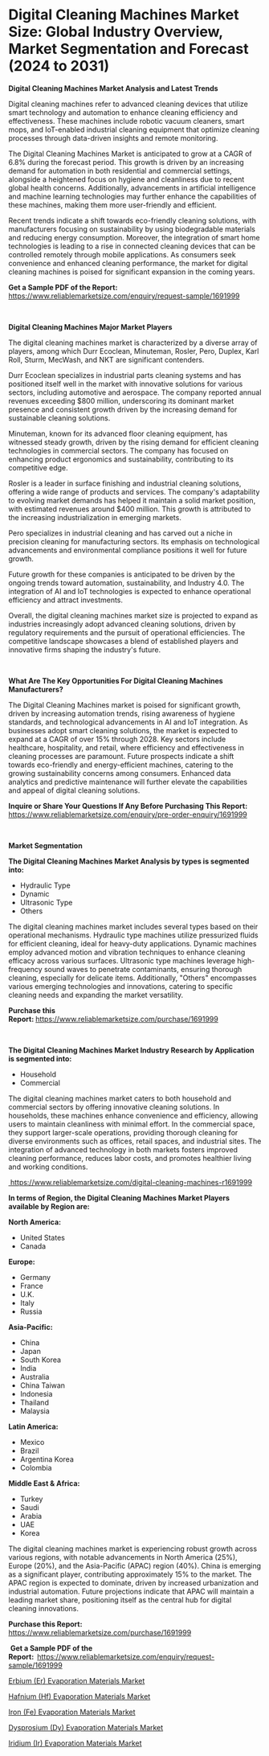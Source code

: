 <p><h1>Digital Cleaning Machines Market Size: Global Industry Overview, Market Segmentation and Forecast (2024 to 2031)</h1></p><p><strong>Digital Cleaning Machines Market Analysis and Latest Trends</strong></p>
<p><p>Digital cleaning machines refer to advanced cleaning devices that utilize smart technology and automation to enhance cleaning efficiency and effectiveness. These machines include robotic vacuum cleaners, smart mops, and IoT-enabled industrial cleaning equipment that optimize cleaning processes through data-driven insights and remote monitoring.</p><p>The Digital Cleaning Machines Market is anticipated to grow at a CAGR of 6.8% during the forecast period. This growth is driven by an increasing demand for automation in both residential and commercial settings, alongside a heightened focus on hygiene and cleanliness due to recent global health concerns. Additionally, advancements in artificial intelligence and machine learning technologies may further enhance the capabilities of these machines, making them more user-friendly and efficient.</p><p>Recent trends indicate a shift towards eco-friendly cleaning solutions, with manufacturers focusing on sustainability by using biodegradable materials and reducing energy consumption. Moreover, the integration of smart home technologies is leading to a rise in connected cleaning devices that can be controlled remotely through mobile applications. As consumers seek convenience and enhanced cleaning performance, the market for digital cleaning machines is poised for significant expansion in the coming years.</p></p>
<p><strong>Get a Sample PDF of the Report:&nbsp;</strong> <a href="https://www.reliablemarketsize.com/enquiry/request-sample/1691999?utm_campaign=1732&utm_medium=2&utm_source=Github&utm_content=ia&utm_term=18102024&utm_id=digital-cleaning-machines">https://www.reliablemarketsize.com/enquiry/request-sample/1691999</a></p>
<p>&nbsp;</p>
<p><strong>Digital Cleaning Machines Major Market Players</strong></p>
<p><p>The digital cleaning machines market is characterized by a diverse array of players, among which Durr Ecoclean, Minuteman, Rosler, Pero, Duplex, Karl Roll, Sturm, MecWash, and NKT are significant contenders.</p><p>Durr Ecoclean specializes in industrial parts cleaning systems and has positioned itself well in the market with innovative solutions for various sectors, including automotive and aerospace. The company reported annual revenues exceeding $800 million, underscoring its dominant market presence and consistent growth driven by the increasing demand for sustainable cleaning solutions.</p><p>Minuteman, known for its advanced floor cleaning equipment, has witnessed steady growth, driven by the rising demand for efficient cleaning technologies in commercial sectors. The company has focused on enhancing product ergonomics and sustainability, contributing to its competitive edge.</p><p>Rosler is a leader in surface finishing and industrial cleaning solutions, offering a wide range of products and services. The company's adaptability to evolving market demands has helped it maintain a solid market position, with estimated revenues around $400 million. This growth is attributed to the increasing industrialization in emerging markets.</p><p>Pero specializes in industrial cleaning and has carved out a niche in precision cleaning for manufacturing sectors. Its emphasis on technological advancements and environmental compliance positions it well for future growth.</p><p>Future growth for these companies is anticipated to be driven by the ongoing trends toward automation, sustainability, and Industry 4.0. The integration of AI and IoT technologies is expected to enhance operational efficiency and attract investments.</p><p>Overall, the digital cleaning machines market size is projected to expand as industries increasingly adopt advanced cleaning solutions, driven by regulatory requirements and the pursuit of operational efficiencies. The competitive landscape showcases a blend of established players and innovative firms shaping the industry's future.</p></p>
<p>&nbsp;</p>
<p><strong>What Are The Key Opportunities For Digital Cleaning Machines Manufacturers?</strong></p>
<p><p>The Digital Cleaning Machines market is poised for significant growth, driven by increasing automation trends, rising awareness of hygiene standards, and technological advancements in AI and IoT integration. As businesses adopt smart cleaning solutions, the market is expected to expand at a CAGR of over 15% through 2028. Key sectors include healthcare, hospitality, and retail, where efficiency and effectiveness in cleaning processes are paramount. Future prospects indicate a shift towards eco-friendly and energy-efficient machines, catering to the growing sustainability concerns among consumers. Enhanced data analytics and predictive maintenance will further elevate the capabilities and appeal of digital cleaning solutions.</p></p>
<p><strong>Inquire or Share Your Questions If Any Before Purchasing This Report:</strong> <a href="https://www.reliablemarketsize.com/enquiry/pre-order-enquiry/1691999?utm_campaign=1732&utm_medium=2&utm_source=Github&utm_content=ia&utm_term=18102024&utm_id=digital-cleaning-machines">https://www.reliablemarketsize.com/enquiry/pre-order-enquiry/1691999</a></p>
<p>&nbsp;</p>
<p><strong>Market Segmentation</strong></p>
<p><strong>The Digital Cleaning Machines Market Analysis by types is segmented into:</strong></p>
<p><ul><li>Hydraulic Type</li><li>Dynamic</li><li>Ultrasonic Type</li><li>Others</li></ul></p>
<p><p>The digital cleaning machines market includes several types based on their operational mechanisms. Hydraulic type machines utilize pressurized fluids for efficient cleaning, ideal for heavy-duty applications. Dynamic machines employ advanced motion and vibration techniques to enhance cleaning efficacy across various surfaces. Ultrasonic type machines leverage high-frequency sound waves to penetrate contaminants, ensuring thorough cleaning, especially for delicate items. Additionally, "Others" encompasses various emerging technologies and innovations, catering to specific cleaning needs and expanding the market versatility.</p></p>
<p><strong>Purchase this Report:&nbsp;</strong><a href="https://www.reliablemarketsize.com/purchase/1691999?utm_campaign=1732&utm_medium=2&utm_source=Github&utm_content=ia&utm_term=18102024&utm_id=digital-cleaning-machines">https://www.reliablemarketsize.com/purchase/1691999</a></p>
<p>&nbsp;</p>
<p><strong>The Digital Cleaning Machines Market Industry Research by Application is segmented into:</strong></p>
<p><ul><li>Household</li><li>Commercial</li></ul></p>
<p><p>The digital cleaning machines market caters to both household and commercial sectors by offering innovative cleaning solutions. In households, these machines enhance convenience and efficiency, allowing users to maintain cleanliness with minimal effort. In the commercial space, they support larger-scale operations, providing thorough cleaning for diverse environments such as offices, retail spaces, and industrial sites. The integration of advanced technology in both markets fosters improved cleaning performance, reduces labor costs, and promotes healthier living and working conditions.</p></p>
<p><a href="https://www.reliablemarketsize.com/digital-cleaning-machines-r1691999?utm_campaign=1732&utm_medium=2&utm_source=Github&utm_content=ia&utm_term=18102024&utm_id=digital-cleaning-machines">&nbsp;https://www.reliablemarketsize.com/digital-cleaning-machines-r1691999</a></p>
<p><strong>In terms of Region, the Digital Cleaning Machines Market Players available by Region are:</strong></p>
<p>
    <p> <strong> North America: </strong>
        <ul>
            <li>United States</li>
            <li>Canada</li>
        </ul>
        </p> 
    <p> <strong> Europe: </strong>
        <ul>
            <li>Germany</li>
            <li>France</li>
            <li>U.K.</li>
            <li>Italy</li>
            <li>Russia</li>
        </ul>
        </p> 
    <p> <strong> Asia-Pacific: </strong>
        <ul>
            <li>China</li>
            <li>Japan</li>
            <li>South Korea</li>
            <li>India</li>
            <li>Australia</li>
            <li>China Taiwan</li>
            <li>Indonesia</li>
            <li>Thailand</li>
            <li>Malaysia</li>
        </ul>
        </p> 
    <p> <strong> Latin America: </strong>
        <ul>
            <li>Mexico</li>
            <li>Brazil</li>
            <li>Argentina Korea</li>
            <li>Colombia</li>
        </ul>
        </p> 
    <p> <strong> Middle East & Africa: </strong>
        <ul>
            <li>Turkey</li>
            <li>Saudi</li>
            <li>Arabia</li>
            <li>UAE</li>
            <li>Korea</li>
        </ul>
    </p>
    </p>
<p><p>The digital cleaning machines market is experiencing robust growth across various regions, with notable advancements in North America (25%), Europe (20%), and the Asia-Pacific (APAC) region (40%). China is emerging as a significant player, contributing approximately 15% to the market. The APAC region is expected to dominate, driven by increased urbanization and industrial automation. Future projections indicate that APAC will maintain a leading market share, positioning itself as the central hub for digital cleaning innovations.</p></p>
<p><strong>Purchase this Report: </strong><a href="https://www.reliablemarketsize.com/purchase/1691999?utm_campaign=1732&utm_medium=2&utm_source=Github&utm_content=ia&utm_term=18102024&utm_id=digital-cleaning-machines">https://www.reliablemarketsize.com/purchase/1691999</a></p>
<p>&nbsp;<strong>Get a Sample PDF of the Report:&nbsp;&nbsp;</strong><a href="https://www.reliablemarketsize.com/enquiry/request-sample/1691999?utm_campaign=1732&utm_medium=2&utm_source=Github&utm_content=ia&utm_term=18102024&utm_id=digital-cleaning-machines">https://www.reliablemarketsize.com/enquiry/request-sample/1691999</a></p>
<p><strong></strong></p>
<p><p><a href="https://www.linkedin.com/pulse/erbium-er-evaporation-materials-market-navigating-challenges-bjmpc?utm_campaign=1732&utm_medium=2&utm_source=Github&utm_content=ia&utm_term=18102024&utm_id=digital-cleaning-machines">Erbium (Er) Evaporation Materials Market</a></p><p><a href="https://www.linkedin.com/pulse/hafnium-hf-evaporation-materials-market-penetration-lf9gc?utm_campaign=1732&utm_medium=2&utm_source=Github&utm_content=ia&utm_term=18102024&utm_id=digital-cleaning-machines">Hafnium (Hf) Evaporation Materials Market</a></p><p><a href="https://www.linkedin.com/pulse/emerging-technologies-reshaping-iron-fe-evaporation-qw0zc?utm_campaign=1732&utm_medium=2&utm_source=Github&utm_content=ia&utm_term=18102024&utm_id=digital-cleaning-machines">Iron (Fe) Evaporation Materials Market</a></p><p><a href="https://www.linkedin.com/pulse/dysprosium-dy-evaporation-materials-market-outlook-bvxrc?utm_campaign=1732&utm_medium=2&utm_source=Github&utm_content=ia&utm_term=18102024&utm_id=digital-cleaning-machines">Dysprosium (Dy) Evaporation Materials Market</a></p><p><a href="https://www.linkedin.com/pulse/iridium-ir-evaporation-materials-market-revolution-2024-nh2sc?utm_campaign=1732&utm_medium=2&utm_source=Github&utm_content=ia&utm_term=18102024&utm_id=digital-cleaning-machines">Iridium (Ir) Evaporation Materials Market</a></p></p>